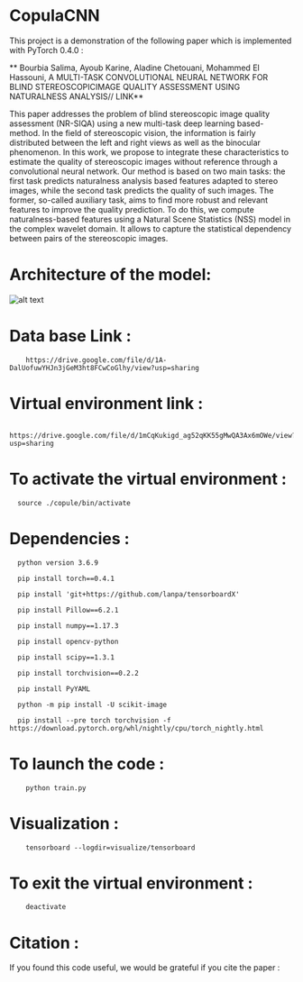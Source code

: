 # CopulaCNN


This project is a demonstration of the following paper which is implemented with PyTorch 0.4.0 : 


** Bourbia Salima, Ayoub Karine, Aladine Chetouani, Mohammed El Hassouni, 
 A MULTI-TASK CONVOLUTIONAL NEURAL NETWORK FOR BLIND STEREOSCOPICIMAGE QUALITY ASSESSMENT USING NATURALNESS ANALYSIS// LINK**

This paper addresses the problem of blind stereoscopic image quality assessment (NR-SIQA) using a new multi-task deep learning based-method. In the field of stereoscopic vision, the information is fairly distributed between the left and right views as well as the binocular phenomenon. In this work, we propose to integrate these characteristics to estimate the quality of stereoscopic images without reference through a convolutional neural network. Our method is based on two main tasks: the first task predicts naturalness analysis based features adapted to stereo images, while the second task predicts the quality of such images. The former, so-called auxiliary task, aims to find more robust and relevant features to improve the quality prediction. To do this, we compute naturalness-based features using a Natural Scene Statistics (NSS) model in the complex wavelet domain. It allows to capture the statistical dependency between pairs of the stereoscopic images. 

 # Architecture of the model:

![alt text](https://github.com/salima000/CopulaCNN/blob/main/network.PNG)

# Data base Link : 
        
        https://drive.google.com/file/d/1A-DalUofuwYHJn3jGeM3ht8FCwCoGlhy/view?usp=sharing
        

# Virtual environment link :

        https://drive.google.com/file/d/1mCqKukigd_ag52qKK55gMwQA3Ax6mOWe/view?usp=sharing
                        
                        
# To activate the virtual environment :
   
      source ./copule/bin/activate



# Dependencies :

      
      python version 3.6.9
      
      pip install torch==0.4.1

      pip install 'git+https://github.com/lanpa/tensorboardX'

      pip install Pillow==6.2.1

      pip install numpy==1.17.3

      pip install opencv-python

      pip install scipy==1.3.1

      pip install torchvision==0.2.2
     
      pip install PyYAML
      
      python -m pip install -U scikit-image
      
      pip install --pre torch torchvision -f https://download.pytorch.org/whl/nightly/cpu/torch_nightly.html
      
      
# To launch the code :
        
        python train.py

# Visualization : 
 
        tensorboard --logdir=visualize/tensorboard


# To exit the virtual environment :
      
        deactivate
   
   



# Citation :

If you found this code useful,  we would be grateful if you cite the paper :


